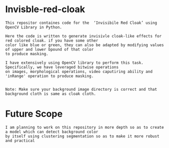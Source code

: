 # Invisble-red-cloak

    This repositor containes code for the  ‘Invisibile Red Cloak’ using OpenCV Library in Python. 

    Here the code is written to generate invisivle cloak-like effects for red colored cloak. if you have some other
    color like blue or green, they can also be adapted by modifying values of upper and lower bpound of that color 
    to produce masking.

    I have extensively using OpenCV library to perform this task. Specifically, we have leveraged bitwise operations 
    on images, morphological operations, video caputiring ability and 'inRange' operation to produce masking. 


    Note: Make sure your background image directory is correct and that background cloth is same as cloak cloth.
  
 
# Future Scope
  
    I am planning to work on this repository in more depth so as to create a model which can detect background color 
    by itself using clustering segmentation so as to make it more robust and practical
 
